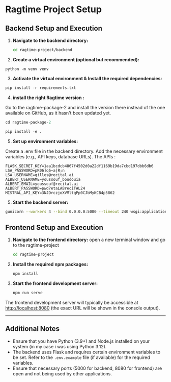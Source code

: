 # Ragtime Project Setup

## Backend Setup and Execution

1. **Navigate to the backend directory:**
   ```bash
   cd ragtime-project/backend
   ```
2. **Create a virtual environment (optional but recommended):**

```
python -m venv venv
```

3. **Activate the virtual environment & Install the required dependencies:**

```python
pip install -r requirements.txt
```

4. **install the right Ragtime version :**

Go to the ragtime-package-2 and install the version there instead of the one available on GitHub, as it hasn't been updated yet.

```python
cd ragtime-package-2

pip install -e .
```

5. **Set up environment variables:**

Create a .env file in the backend directory.
Add the necessary environment variables (e.g., API keys, database URLs).
The APIs :

```
FLASK_SECRET_KEY=1aa1bcdcb4867f4502d0a22df1169b19da7cbd197dbb6db6
LSA_PASSWORD=pK06]q6~a|R;n
LSA_USERNAME=gilles@recital.ai
ALBERT_USERNAME=youssouf_boudouia
ALBERT_EMAIL=youssouf@recital.ai
ALBERT_PASSWORD=pwd?etaLABreciTAL24
MISTRAL_API_KEY=3NJDrczjoXVMltqPp0CJbMyKCB4p5862
```

5. **Start the backend server:**

```bash
gunicorn --workers 4 --bind 0.0.0.0:5000 --timeout 240 wsgi:application
```

## Frontend Setup and Execution

1. **Navigate to the frontend directory:**
   open a new terminal window and go to the ragtime-project

   ```bash
   cd ragtime-project
   ```

2. **Install the required npm packages:**

   ```bash
   npm install
   ```

3. **Start the frontend development server:**
   ```bash
   npm run serve
   ```

The frontend development server will typically be accessible at [http://localhost:8080](http://localhost:8080) (the exact URL will be shown in the console output).

---

## Additional Notes

- Ensure that you have Python (3.9+) and Node.js installed on your system (in my case i was using Python 3.12).
- The backend uses Flask and requires certain environment variables to be set. Refer to the `.env.example` file (if available) for the required variables.
- Ensure that necessary ports (5000 for backend, 8080 for frontend) are open and not being used by other applications.
